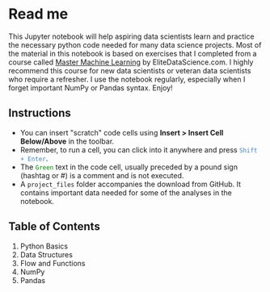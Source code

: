 # Read me

This Jupyter notebook will help aspiring data scientists learn and practice the necessary python code needed for many data science projects. Most of the material in this notebook is based on exercises that I completed from a course called [Master Machine Learning](https://elitedatascience.com/machine-learning-masterclass) by EliteDataScience.com. I highly recommend this course for new data scientists or veteran data scientists who require a refresher. I use the notebook regularly, especially when I forget important NumPy or Pandas syntax. Enjoy!

## Instructions
- You can insert "scratch" code cells using **Insert > Insert Cell Below/Above** in the toolbar.
- Remember, to run a cell, you can click into it anywhere and press <code style="color:steelblue">Shift + Enter</code>.
- The <code style="color:green;">Green</code> text in the code cell, usually preceded by a pound sign (hashtag or #) is a comment and is not executed.
- A `project_files` folder accompanies the download from GitHub. It contains important  data needed for some of the analyses in the notebook.

## Table of Contents

1. Python Basics
2. Data Structures
3. Flow and Functions
4. NumPy
5. Pandas
